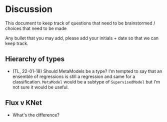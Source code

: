 # Discussion

This document to keep track of questions that need to be brainstormed / choices that need to be made

Any bullet that you may add, please add your initials + date so that we can keep track.

## Hierarchy of types

* (TL, 22-01-18) Should MetaModels be a type? I'm tempted to say that an ensemble of regressions is still a regression and same for a classification. `MetaModel` would be a subtype of `SupervisedModel` but I'm not sure it would be useful.

## Flux v KNet

* What's the difference?

